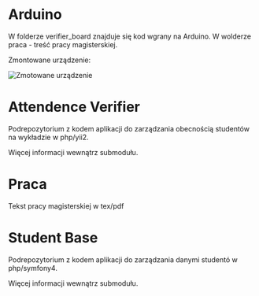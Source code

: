 # Arduino
W folderze verifier_board znajduje się kod wgrany na Arduino. W wolderze praca - treść pracy magisterskiej.

Zmontowane urządzenie:

![Zmotowane urządzenie](https://raw.githubusercontent.com/ZielonyKazik/praca-mgr/master/praca/arduino1.jpg)


# Attendence Verifier
Podrepozytorium z kodem aplikacji do zarządzania obecnością studentów na wykładzie w php/yii2.

Więcej informacji wewnątrz submodułu.

# Praca
Tekst pracy magisterskiej w tex/pdf

# Student Base
Podrepozytorium z kodem aplikacji do zarządzania danymi studentó w php/symfony4. 

Więcej informacji wewnątrz submodułu.
